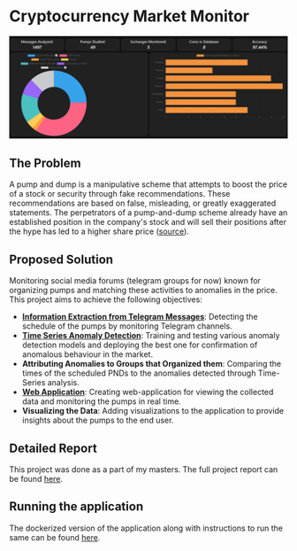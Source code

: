 # Cryptocurrency Market Monitor
![image](pnds/static/pnds/images/site-ss.png)

## The Problem
A pump and dump is a manipulative scheme that attempts to boost the price of a stock or security through fake recommendations. These recommendations are based on false, misleading, or greatly exaggerated statements. The perpetrators of a pump-and-dump scheme already have an established position in the company's stock and will sell their positions  after the hype has led to a higher share price ([source](https://www.investopedia.com/terms/p/pumpanddump.asp)).

## Proposed Solution
Monitoring social media forums (telegram groups for now) known for organizing pumps and matching these activities to anomalies in the price. 
This project aims to achieve the following objectives:
- <b>[Information Extraction from Telegram Messages](https://github.com/Anuraag20/pnd-telegram-monitoring)</b>: Detecting the schedule of the pumps by monitoring Telegram channels.
- <b>[Time Series Anomaly Detection](https://colab.research.google.com/drive/1PcP7A7uGZQ1Jui8zO18rkePBFW4vd23J#scrollTo=OEvk-iV4jI_t)</b>: Training and testing various anomaly detection models and deploying the best one for confirmation of anomalous behaviour in the market.  
- <b>Attributing Anomalies to Groups that Organized them</b>: Comparing the times of the scheduled PNDs to the anomalies detected through Time-Series analysis. 
- <b>[Web Application](https://pndtracker.anuraag.tech)</b>: Creating web-application for viewing the collected data and monitoring the pumps in real time.  
- <b>Visualizing the Data</b>: Adding visualizations to the application to provide insights about 
the pumps to the end user. 

## Detailed Report
This project was done as a part of my masters. The full project report can be found [here](https://anuraag.tech/media/msc-project-report.pdf).

## Running the application
The dockerized version of the application along with instructions to run the same can be found [here](https://github.com/Anuraag20/pndtracker).
